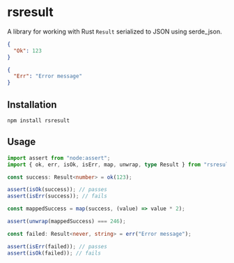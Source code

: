 # rsresult

A library for working with Rust `Result` serialized to JSON using serde_json.

```json
{
  "Ok": 123
}
```

```json
{
  "Err": "Error message"
}
```

## Installation

```shell
npm install rsresult
```

## Usage

```typescript
import assert from "node:assert";
import { ok, err, isOk, isErr, map, unwrap, type Result } from "rsresult";

const success: Result<number> = ok(123);

assert(isOk(success)); // passes
assert(isErr(success)); // fails

const mappedSuccess = map(success, (value) => value * 2);

assert(unwrap(mappedSuccess) === 246);

const failed: Result<never, string> = err("Error message");

assert(isErr(failed)); // passes
assert(isOk(failed)); // fails
```
